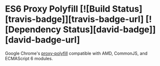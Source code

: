 # ES6 Proxy Polyfill [![Build Status][travis-badge]][travis-badge-url] [![Dependency Status][david-badge]][david-badge-url]

Google Chrome's [proxy-polyfill](https://github.com/GoogleChrome/proxy-polyfill) compatible with AMD, CommonJS, and ECMAScript 6 modules.
